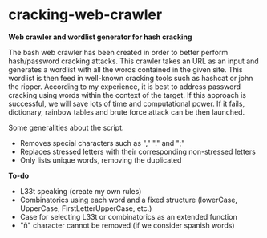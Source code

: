 # cracking-web-crawler
<B>Web crawler and wordlist generator for hash cracking</B>


The bash web crawler has been created in order to better perform hash/password cracking attacks. This crawler takes an URL as an input and generates a wordlist with all the words contained in the given site. This wordlist is then feed in well-known cracking tools such as hashcat or john the ripper. 
According to my experience, it is best to address password cracking using words within the context of the target. If this approach is successful, we will save lots of time and computational power. If it fails, dictionary, rainbow tables and brute force attack can be then launched. 
<BR>

Some generalities about the script.
<UL>
<LI> Removes special characters such as "," "." and ";"
<LI> Replaces stressed letters with their corresponding non-stressed letters
<LI> Only lists unique words, removing the duplicated
</UL>

<B>To-do</B>
<UL>
<LI> L33t speaking (create my own rules)
<LI> Combinatorics using each word and a fixed structure (lowerCase, UpperCase, FirstLetterUpperCase, etc.)
<LI> Case for selecting L33t or combinatorics as an extended function
<LI> "ñ" character cannot be removed (if we consider spanish words)
</UL>




